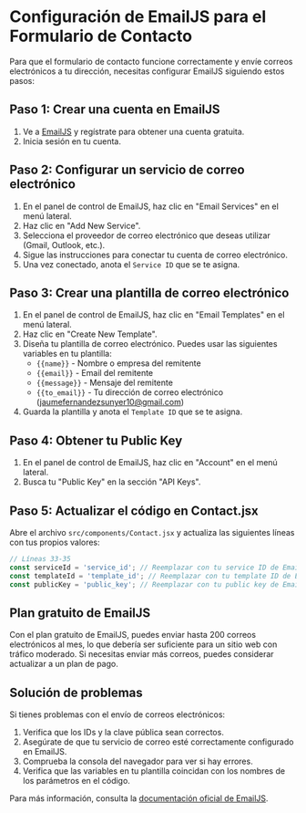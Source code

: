 # Configuración de EmailJS para el Formulario de Contacto

Para que el formulario de contacto funcione correctamente y envíe correos electrónicos a tu dirección, necesitas configurar EmailJS siguiendo estos pasos:

## Paso 1: Crear una cuenta en EmailJS

1. Ve a [EmailJS](https://www.emailjs.com/) y regístrate para obtener una cuenta gratuita.
2. Inicia sesión en tu cuenta.

## Paso 2: Configurar un servicio de correo electrónico

1. En el panel de control de EmailJS, haz clic en "Email Services" en el menú lateral.
2. Haz clic en "Add New Service".
3. Selecciona el proveedor de correo electrónico que deseas utilizar (Gmail, Outlook, etc.).
4. Sigue las instrucciones para conectar tu cuenta de correo electrónico.
5. Una vez conectado, anota el `Service ID` que se te asigna.

## Paso 3: Crear una plantilla de correo electrónico

1. En el panel de control de EmailJS, haz clic en "Email Templates" en el menú lateral.
2. Haz clic en "Create New Template".
3. Diseña tu plantilla de correo electrónico. Puedes usar las siguientes variables en tu plantilla:
   - `{{name}}` - Nombre o empresa del remitente
   - `{{email}}` - Email del remitente
   - `{{message}}` - Mensaje del remitente
   - `{{to_email}}` - Tu dirección de correo electrónico (jaumefernandezsunyer10@gmail.com)
4. Guarda la plantilla y anota el `Template ID` que se te asigna.

## Paso 4: Obtener tu Public Key

1. En el panel de control de EmailJS, haz clic en "Account" en el menú lateral.
2. Busca tu "Public Key" en la sección "API Keys".

## Paso 5: Actualizar el código en Contact.jsx

Abre el archivo `src/components/Contact.jsx` y actualiza las siguientes líneas con tus propios valores:

```javascript
// Líneas 33-35
const serviceId = 'service_id'; // Reemplazar con tu service ID de EmailJS
const templateId = 'template_id'; // Reemplazar con tu template ID de EmailJS
const publicKey = 'public_key'; // Reemplazar con tu public key de EmailJS
```

## Plan gratuito de EmailJS

Con el plan gratuito de EmailJS, puedes enviar hasta 200 correos electrónicos al mes, lo que debería ser suficiente para un sitio web con tráfico moderado. Si necesitas enviar más correos, puedes considerar actualizar a un plan de pago.

## Solución de problemas

Si tienes problemas con el envío de correos electrónicos:

1. Verifica que los IDs y la clave pública sean correctos.
2. Asegúrate de que tu servicio de correo esté correctamente configurado en EmailJS.
3. Comprueba la consola del navegador para ver si hay errores.
4. Verifica que las variables en tu plantilla coincidan con los nombres de los parámetros en el código.

Para más información, consulta la [documentación oficial de EmailJS](https://www.emailjs.com/docs/).
